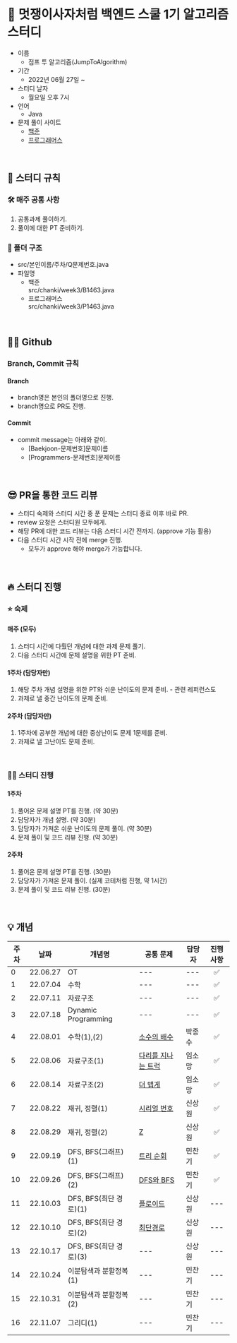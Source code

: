 # 🦁 멋쟁이사자처럼 백엔드 스쿨 1기 알고리즘 스터디
- 이름
  - 점프 투 알고리즘(JumpToAlgorithm)
- 기간
  - 2022년 06월 27일 ~
- 스터디 날자
  - 월요일 오후 7시
- 언어
  - Java
- 문제 풀이 사이트
  - <a href="https://www.acmicpc.net/">백준</a>
  - <a href="https://school.programmers.co.kr/learn/challenges">프로그래머스</a>
  
<br>

## 🚨 스터디 규칙

### 🛠 매주 공통 사항
1. 공통과제 풀이하기.
2. 풀이에 대한 PT 준비하기.

### 📂 폴더 구조
- src/본인이름/주차/Q문제번호.java
- 파일명
  - 백준   
    src/chanki/week3/B1463.java
  - 프로그래머스   
    src/chanki/week3/P1463.java


<br>

## 👨‍💻 Github

### Branch, Commit 규칙
#### Branch
- branch명은 본인의 폴더명으로 진행.
- branch명으로 PR도 진행.

#### Commit
- commit message는 아래와 같이.
  - [Baekjoon-문제번호]문제이름
  - [Programmers-문제번호]문제이름
  
<br>
  
## 😎 PR을 통한 코드 리뷰
- 스터디 숙제와 스터디 시간 중 푼 문제는 스터디 종료 이후 바로 PR.
- review 요청은 스터디원 모두에게.
- 해당 PR에 대한 코드 리뷰는 다음 스터디 시간 전까지. (approve 기능 활용)
- 다음 스터디 시간 시작 전에 merge 진행.
  - 모두가 approve 해야 merge가 가능합니다.
  
<br>

## 🔥 스터디 진행

### ⭐️ 숙제
  #### 매주 (모두)
  1. 스터디 시간에 다뤘던 개념에 대한 과제 문제 풀기.
  2. 다음 스터디 시간에 문제 설명을 위한 PT 준비.
  #### 1주차 (담당자만)
  1. 해당 주차 개념 설명을 위한 PT와 쉬운 난이도의 문제 준비.
    - 관련 레퍼런스도
  2. 과제로 낼 중간 난이도의 문제 준비.
  #### 2주차 (담당자만)
  1. 1주차에 공부한 개념에 대한 중상난이도 문제 1문제를 준비.
  2. 과제로 낼 고난이도 문제 준비.


<br>

### 👨‍💻 스터디 진행
  #### 1주차
  1. 풀어온 문제 설명 PT를 진행. (약 30분)
  2. 담당자가 개념 설명. (약 30분)
  3. 담당자가 가져온 쉬운 난이도의 문제 풀이. (약 30분)
  4. 문제 풀이 및 코드 리뷰 진행. (약 30분)

  #### 2주차
  1. 풀어온 문제 설명 PT를 진행. (30분)
  2. 담당자가 가져온 문제 풀이. (실제 코테처럼 진행, 약 1시간)
  3. 문제 풀이 및 코드 리뷰 진행. (30분)
  
<br>

## 💡 개념
|주차|날짜|개념명|공통 문제|담당자|진행사항|
|---|---|---|---|---|:---:|
|0|22.06.27|OT|---|---|✅|
|1|22.07.04|수학|---|---|✅|
|2|22.07.11|자료구조|---|---|✅|
|3|22.07.18|Dynamic Programming|---|---|✅|
|4|22.08.01|수학(1),(2)|[소수의 배수](https://www.acmicpc.net/problem/17436)|박종수|✅|
|5|22.08.06|자료구조(1)|[다리를 지나는 트럭](https://school.programmers.co.kr/learn/courses/30/lessons/42583?language=java)|임소망|✅|
|6|22.08.14|자료구조(2)|[더 맵게](https://school.programmers.co.kr/learn/courses/30/lessons/42626?language=java)|임소망|✅|
|7|22.08.22|재귀, 정렬(1)|[시리얼 번호](https://www.acmicpc.net/problem/1431)|신상원|✅|
|8|22.08.29|재귀, 정렬(2)|[Z](https://www.acmicpc.net/problem/1074)|신상원|✅|
|9|22.09.19|DFS, BFS(그래프)(1)|[트리 순회](https://www.acmicpc.net/problem/1991)|민찬기|✅|
|10|22.09.26|DFS, BFS(그래프)(2)|[DFS와 BFS](https://www.acmicpc.net/problem/1260)|민찬기|✅|
|11|22.10.03|DFS, BFS(최단 경로)(1)|[플로이드](https://www.acmicpc.net/problem/11404)|신상원|---|
|12|22.10.10|DFS, BFS(최단 경로)(2)|[최단경로](https://www.acmicpc.net/problem/1753)|신상원|---|
|13|22.10.17|DFS, BFS(최단 경로)(3)|---|신상원|---|
|14|22.10.24|이분탐색과 분할정복(1)|---|민찬기|---|
|15|22.10.31|이분탐색과 분할정복(2)|---|민찬기|---|
|16|22.11.07|그리디(1)|---|민찬기|---|
